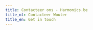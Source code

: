 ```yaml
---
title: Contacteer ons - Harmonics.be
title_nl: Contacteer Wouter
title_en: Get in touch
---
```


<contact-form />
